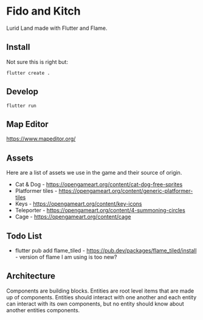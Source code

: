 # Fido and Kitch

Lurid Land made with Flutter and Flame.

## Install

Not sure this is right but:

    flutter create .

## Develop

    flutter run

## Map Editor

https://www.mapeditor.org/

## Assets

Here are a list of assets we use in the game and their source of origin.

* Cat & Dog - https://opengameart.org/content/cat-dog-free-sprites
* Platformer tiles - https://opengameart.org/content/generic-platformer-tiles
* Keys - https://opengameart.org/content/key-icons
* Teleporter - https://opengameart.org/content/4-summoning-circles
* Cage - https://opengameart.org/content/cage

## Todo List

* flutter pub add flame_tiled - https://pub.dev/packages/flame_tiled/install - version of flame I am using is too new?

## Architecture

Components are building blocks.
Entities are root level items that are made up of components.
Entities should interact with one another and each entity can interact with its own components, but no entity should know about another entities components.
